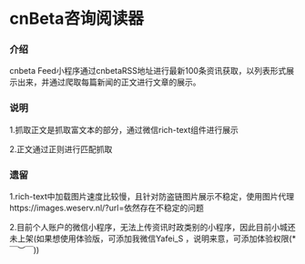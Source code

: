 # cnBeta咨询阅读器
### 介绍

cnbeta Feed小程序通过cnbetaRSS地址进行最新100条资讯获取，以列表形式展示出来，并通过爬取每篇新闻的正文进行文章的展示。

### 说明

1.抓取正文是抓取富文本的部分，通过微信rich-text组件进行展示

2.正文通过正则进行匹配抓取

### 遗留

1.rich-text中加载图片速度比较慢，且针对防盗链图片展示不稳定，使用图片代理https://images.weserv.nl/?url=依然存在不稳定的问题

2.目前个人账户的微信小程序，无法上传资讯时政类别的小程序，因此目前小城还未上架(如果想使用体验版，可添加我微信Yafei_S ，说明来意，可添加体验权限(*￣︶￣))

